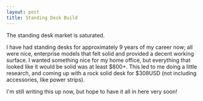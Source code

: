 ```yaml
---
layout: post
title: Standing Desk Build
---
```


The standing desk market is saturated.

I have had standing desks for approximately 9 years of my career now; all were nice, enterprise models that felt solid and provided a decent working surface. I wanted something nice for my home office, but everything that looked like it would be solid was at least $800+. This led to me doing a little research, and coming up with a rock solid desk for $308USD (not including accessories, like power strips).

I'm still writing this up now, but hope to have it all in here very soon!
